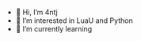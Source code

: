 - 👋 Hi, I’m 4ntj
- 👀 I’m interested in LuaU and Python
- 🌱 I’m currently learning 

<!---
4ntj1/4ntj1 is a ✨ special ✨ repository because its `README.md` (this file) appears on your GitHub profile.
You can click the Preview link to take a look at your changes.
--->
